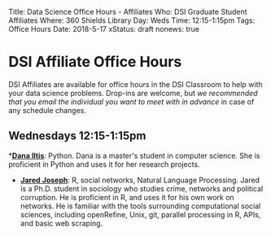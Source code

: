 Title: Data Science Office Hours - Affiliates
Who: DSI Graduate Student Affiliates
Where: 360 Shields Library
Day: Weds
Time: 12:15-1:15pm
Tags: Office Hours
Date: 2018-5-17
xStatus: draft
nonews: true

# DSI Affiliate Office Hours

DSI Affiliates are available for office hours in the DSI Classroom to
help with your data science problems. Drop-ins are welcome, but *we
recommended that you email the individual you want to meet with in advance* in
case of any schedule changes.


## Wednesdays 12:15-1:15pm

*__[Dana Iltis](mailto:driltis@ucdavis.edu)__: Python.
	Dana is a master's student in computer science. She is proficient in Python and uses it for her research projects. 
	
* __[Jared Joseph](mailto:jnjoseph@ucdavis.edu)__: R, social networks, Natural Language Processing.
	Jared is a Ph.D. student in sociology who studies crime, networks and political corruption. He is proficient in R, and uses it for his own work on networks. He is familiar with the tools surrounding computational social sciences, including openRefine, Unix, git, parallel processing in R, APIs, and basic web scraping.
